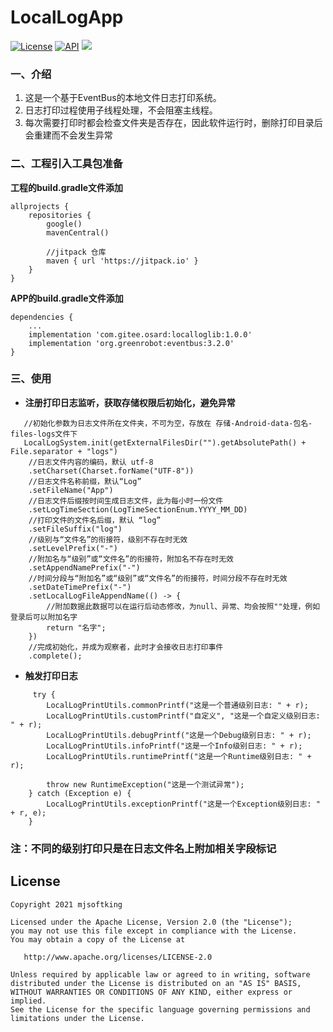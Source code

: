 # LocalLogApp
[![License](https://img.shields.io/badge/License%20-Apache%202-337ab7.svg)](https://www.apache.org/licenses/LICENSE-2.0)
[![API](https://img.shields.io/badge/API-16%2B-brightgreen.svg?style=flat)](https://android-arsenal.com/api?level=16)
[![](https://jitpack.io/v/com.gitee.osard/wxlibrary.svg)](https://jitpack.io/#com.gitee.osard/wxlibrary)

### 一、介绍
1. 这是一个基于EventBus的本地文件日志打印系统。
2. 日志打印过程使用子线程处理，不会阻塞主线程。
3. 每次需要打印时都会检查文件夹是否存在，因此软件运行时，删除打印目录后会重建而不会发生异常

### 二、工程引入工具包准备
**工程的build.gradle文件添加** 

```
allprojects {
    repositories {
        google()
        mavenCentral()

        //jitpack 仓库
        maven { url 'https://jitpack.io' }
    }
}
```

**APP的build.gradle文件添加** 
```
dependencies {
    ...
    implementation 'com.gitee.osard:localloglib:1.0.0'
    implementation 'org.greenrobot:eventbus:3.2.0'
}
```
### 三、使用

-  **注册打印日志监听，获取存储权限后初始化，避免异常** 

```
   //初始化参数为日志文件所在文件夹，不可为空，存放在 存储-Android-data-包名-files-logs文件下
   LocalLogSystem.init(getExternalFilesDir("").getAbsolutePath() + File.separator + "logs")
    //日志文件内容的编码，默认 utf-8
    .setCharset(Charset.forName("UTF-8"))
    //日志文件名称前缀，默认“Log”
    .setFileName("App")
    //日志文件后缀按时间生成日志文件，此为每小时一份文件
    .setLogTimeSection(LogTimeSectionEnum.YYYY_MM_DD)
    //打印文件的文件名后缀，默认 “log”
    .setFileSuffix("log")
    //级别与“文件名”的衔接符，级别不存在时无效
    .setLevelPrefix("-")
    //附加名与“级别”或“文件名”的衔接符，附加名不存在时无效
    .setAppendNamePrefix("-")
    //时间分段与“附加名”或“级别”或“文件名”的衔接符，时间分段不存在时无效
    .setDateTimePrefix("-")
    .setLocalLogFileAppendName(() -> {
        //附加数据此数据可以在运行后动态修改，为null、异常、均会按照""处理，例如登录后可以附加名字
        return "名字";
    })
    //完成初始化，并成为观察者，此时才会接收日志打印事件
    .complete();
```
-  **触发打印日志** 

```
     try {
        LocalLogPrintUtils.commonPrintf("这是一个普通级别日志: " + r);
        LocalLogPrintUtils.customPrintf("自定义", "这是一个自定义级别日志: " + r);
        LocalLogPrintUtils.debugPrintf("这是一个Debug级别日志: " + r);
        LocalLogPrintUtils.infoPrintf("这是一个Info级别日志: " + r);
        LocalLogPrintUtils.runtimePrintf("这是一个Runtime级别日志: " + r);

        throw new RuntimeException("这是一个测试异常");
    } catch (Exception e) {
        LocalLogPrintUtils.exceptionPrintf("这是一个Exception级别日志: " + r, e);
    }
```

### 注：不同的级别打印只是在日志文件名上附加相关字段标记


License
-------

    Copyright 2021 mjsoftking

    Licensed under the Apache License, Version 2.0 (the "License");
    you may not use this file except in compliance with the License.
    You may obtain a copy of the License at

       http://www.apache.org/licenses/LICENSE-2.0

    Unless required by applicable law or agreed to in writing, software
    distributed under the License is distributed on an "AS IS" BASIS,
    WITHOUT WARRANTIES OR CONDITIONS OF ANY KIND, either express or implied.
    See the License for the specific language governing permissions and
    limitations under the License.



